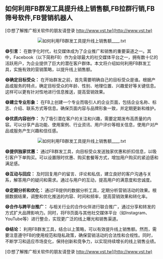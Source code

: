 ## **如何利用FB群发工具提升线上销售额,FB拉群行销,FB筛号软件,FB营销机器人**

[😍想了解推广相关软件的朋友请登录 http://www.vst.tw](http://www.vst.tw)

 <center><img src="https://vst.tw/MP4/tuiguang/png/7.png" alt="如何利用FB群发工具提升线上销售额____.txt"></center>

**😄引言：**
在数字化时代，社交媒体成为了企业推广和销售的重要渠道之一。其中，Facebook（以下简称FB）作为全球最大的社交媒体平台之一，拥有数十亿的活跃用户，为企业提供了巨大的潜在客户群体。本文将介绍如何利用FB群发工具，实施有效的营销策略，以提升线上销售额。

**😄确定目标受众：**
在开始群发之前，首先需要明确自己的目标受众是谁。根据产品或服务的特点，确定目标受众的年龄、性别、地理位置、兴趣爱好等关键信息。这样可以更有针对性地进行信息推送，提高营销效果。

**😄建立专业形象：**
在FB上创建一个专业而吸引人的企业页面，包括企业名称、标志、介绍、联系方式等信息。确保页面内容与品牌形象一致，并定期更新和维护。

**😄优质内容创作：**
为了吸引潜在客户的关注和兴趣，需要定期发布高质量的内容。可以分享产品功能、使用案例、行业资讯、用户评价等相关信息，使用户对产品或服务产生兴趣和信任感。

 <center><img src="https://vst.tw/MP4/tuiguang/png/5.png" alt="如何利用FB群发工具提升线上销售额____.txt"></center>

**😄提供独家优惠：**
通过FB群发工具，向目标受众发送独家优惠和折扣信息，以吸引客户下单购买。可以设置限时优惠、购买套餐等方式，增加用户购买的紧迫感和满足感。

**😄互动与回应：**
及时回复用户的留言、评论和私信，建立良好的客户沟通与关系，解答用户的疑问和需求。通过与用户的互动，提高用户的满意度和忠诚度。

**😄定期分析和优化：**
通过FB提供的数据分析工具，定期分析营销活动的效果。根据数据结果，调整和优化推送的内容、时间和频率，提高营销效果和转化率。

**😄合作与跨平台推广：**
与相关行业的合作伙伴进行联合推广，通过分享和转发的方式扩大品牌影响力。同时，将FB页面与其他社交媒体平台（如Instagram、YouTube等）进行整合，实现更广泛的线上曝光和销售渠道。

**😄结论：**
利用FB群发工具，结合以上策略，可以有效提升线上销售额。然而，需要注意遵守FB的使用规范和隐私政策，确保营销活动的合法性和合规性。同时，不断学习和适应市场变化，保持创新和竞争力，以实现持续增长的线上销售业绩。

[😍想了解推广相关软件的朋友请登录 http://www.vst.tw](http://www.vst.tw)




